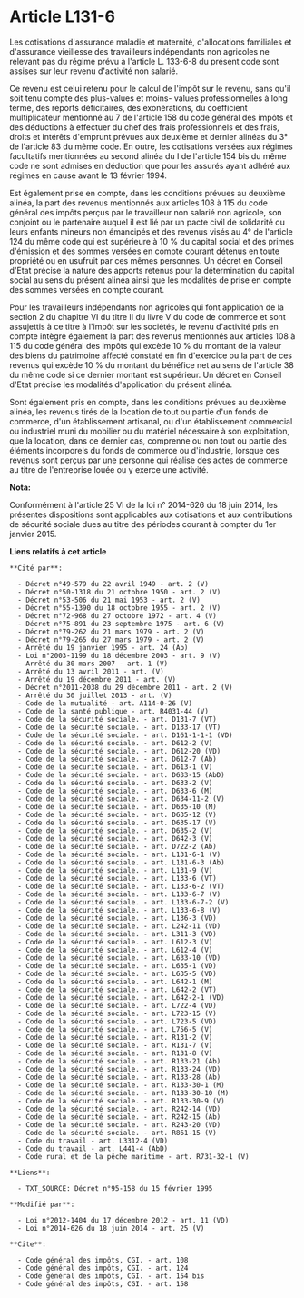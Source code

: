 # Article L131-6

Les cotisations d'assurance maladie et maternité, d'allocations familiales et d'assurance vieillesse des travailleurs
indépendants non agricoles ne relevant pas du régime prévu à l'article L. 133-6-8 du présent code sont assises sur leur
revenu d'activité non salarié. 

Ce revenu est celui retenu pour le calcul de l'impôt sur le revenu, sans qu'il soit tenu compte des plus-values et moins-
values professionnelles à long terme, des reports déficitaires, des exonérations, du coefficient multiplicateur mentionné au
7 de l'article 158 du code général des impôts et des déductions à effectuer du chef des frais professionnels et des frais,
droits et intérêts d'emprunt prévues aux deuxième et dernier alinéas du 3° de l'article 83 du même code. En outre, les
cotisations versées aux régimes facultatifs mentionnées au second alinéa du I de l'article 154 bis du même code ne sont
admises en déduction que pour les assurés ayant adhéré aux régimes en cause avant le 13 février 1994. 

Est également prise en compte, dans les conditions prévues au deuxième alinéa, la part des revenus mentionnés aux articles
108 à 115 du code général des impôts perçus par le travailleur non salarié non agricole, son conjoint ou le partenaire auquel
il est lié par un pacte civil de solidarité ou leurs enfants mineurs non émancipés et des revenus visés au 4° de l'article
124 du même code qui est supérieure à 10 % du capital social et des primes d'émission et des sommes versées en compte courant
détenus en toute propriété ou en usufruit par ces mêmes personnes. Un décret en Conseil d'Etat précise la nature des apports
retenus pour la détermination du capital social au sens du présent alinéa ainsi que les modalités de prise en compte des
sommes versées en compte courant. 

Pour les travailleurs indépendants non agricoles qui font application de la section 2 du chapitre VI du titre II du livre V
du code de commerce et sont assujettis à ce titre à l'impôt sur les sociétés, le revenu d'activité pris en compte intègre
également la part des revenus mentionnés aux articles 108 à 115 du code général des impôts qui excède 10 % du montant de la
valeur des biens du patrimoine affecté constaté en fin d'exercice ou la part de ces revenus qui excède 10 % du montant du
bénéfice net au sens de l'article 38 du même code si ce dernier montant est supérieur. Un décret en Conseil d'Etat précise
les modalités d'application du présent alinéa. 

Sont également pris en compte, dans les conditions prévues au deuxième alinéa, les revenus tirés de la location de tout ou
partie d'un fonds de commerce, d'un établissement artisanal, ou d'un établissement commercial ou industriel muni du mobilier
ou du matériel nécessaire à son exploitation, que la location, dans ce dernier cas, comprenne ou non tout ou partie des
éléments incorporels du fonds de commerce ou d'industrie, lorsque ces revenus sont perçus par une personne qui réalise des
actes de commerce au titre de l'entreprise louée ou y exerce une activité.

**Nota:**

Conformément à l'article 25 VI de la loi n° 2014-626 du 18 juin 2014, les présentes dispositions sont applicables aux
cotisations et aux contributions de sécurité sociale dues au titre des périodes courant à compter du 1er janvier 2015.

**Liens relatifs à cet article**

	**Cité par**:

	  - Décret n°49-579 du 22 avril 1949 - art. 2 (V)
	  - Décret n°50-1318 du 21 octobre 1950 - art. 2 (V)
	  - Décret n°53-506 du 21 mai 1953 - art. 2 (V)
	  - Décret n°55-1390 du 18 octobre 1955 - art. 2 (V)
	  - Décret n°72-968 du 27 octobre 1972 - art. 4 (V)
	  - Décret n°75-891 du 23 septembre 1975 - art. 6 (V)
	  - Décret n°79-262 du 21 mars 1979 - art. 2 (V)
	  - Décret n°79-265 du 27 mars 1979 - art. 2 (V)
	  - Arrêté du 19 janvier 1995 - art. 24 (Ab)
	  - Loi n°2003-1199 du 18 décembre 2003 - art. 9 (V)
	  - Arrêté du 30 mars 2007 - art. 1 (V)
	  - Arrêté du 13 avril 2011 - art. (V)
	  - Arrêté du 19 décembre 2011 - art. (V)
	  - Décret n°2011-2038 du 29 décembre 2011 - art. 2 (V)
	  - Arrêté du 30 juillet 2013 - art. (V)
	  - Code de la mutualité - art. A114-0-26 (V)
	  - Code de la santé publique - art. R4031-44 (V)
	  - Code de la sécurité sociale. - art. D131-7 (VT)
	  - Code de la sécurité sociale. - art. D133-17 (VT)
	  - Code de la sécurité sociale. - art. D161-1-1-1 (VD)
	  - Code de la sécurité sociale. - art. D612-2 (V)
	  - Code de la sécurité sociale. - art. D612-20 (VD)
	  - Code de la sécurité sociale. - art. D612-7 (Ab)
	  - Code de la sécurité sociale. - art. D613-1 (V)
	  - Code de la sécurité sociale. - art. D633-15 (AbD)
	  - Code de la sécurité sociale. - art. D633-2 (V)
	  - Code de la sécurité sociale. - art. D633-6 (M)
	  - Code de la sécurité sociale. - art. D634-11-2 (V)
	  - Code de la sécurité sociale. - art. D635-10 (M)
	  - Code de la sécurité sociale. - art. D635-12 (V)
	  - Code de la sécurité sociale. - art. D635-17 (V)
	  - Code de la sécurité sociale. - art. D635-2 (V)
	  - Code de la sécurité sociale. - art. D642-3 (V)
	  - Code de la sécurité sociale. - art. D722-2 (Ab)
	  - Code de la sécurité sociale. - art. L131-6-1 (V)
	  - Code de la sécurité sociale. - art. L131-6-3 (Ab)
	  - Code de la sécurité sociale. - art. L131-9 (V)
	  - Code de la sécurité sociale. - art. L133-6 (VT)
	  - Code de la sécurité sociale. - art. L133-6-2 (VT)
	  - Code de la sécurité sociale. - art. L133-6-7 (V)
	  - Code de la sécurité sociale. - art. L133-6-7-2 (V)
	  - Code de la sécurité sociale. - art. L133-6-8 (V)
	  - Code de la sécurité sociale. - art. L136-3 (VD)
	  - Code de la sécurité sociale. - art. L242-11 (VD)
	  - Code de la sécurité sociale. - art. L311-3 (VD)
	  - Code de la sécurité sociale. - art. L612-3 (V)
	  - Code de la sécurité sociale. - art. L612-4 (V)
	  - Code de la sécurité sociale. - art. L633-10 (VD)
	  - Code de la sécurité sociale. - art. L635-1 (VD)
	  - Code de la sécurité sociale. - art. L635-5 (VD)
	  - Code de la sécurité sociale. - art. L642-1 (M)
	  - Code de la sécurité sociale. - art. L642-2 (VT)
	  - Code de la sécurité sociale. - art. L642-2-1 (VD)
	  - Code de la sécurité sociale. - art. L722-4 (VD)
	  - Code de la sécurité sociale. - art. L723-15 (V)
	  - Code de la sécurité sociale. - art. L723-5 (VD)
	  - Code de la sécurité sociale. - art. L756-5 (V)
	  - Code de la sécurité sociale. - art. R131-2 (V)
	  - Code de la sécurité sociale. - art. R131-7 (V)
	  - Code de la sécurité sociale. - art. R131-8 (V)
	  - Code de la sécurité sociale. - art. R133-21 (Ab)
	  - Code de la sécurité sociale. - art. R133-24 (VD)
	  - Code de la sécurité sociale. - art. R133-28 (Ab)
	  - Code de la sécurité sociale. - art. R133-30-1 (M)
	  - Code de la sécurité sociale. - art. R133-30-10 (M)
	  - Code de la sécurité sociale. - art. R133-30-9 (V)
	  - Code de la sécurité sociale. - art. R242-14 (VD)
	  - Code de la sécurité sociale. - art. R242-15 (Ab)
	  - Code de la sécurité sociale. - art. R243-20 (VD)
	  - Code de la sécurité sociale. - art. R861-15 (V)
	  - Code du travail - art. L3312-4 (VD)
	  - Code du travail - art. L441-4 (AbD)
	  - Code rural et de la pêche maritime - art. R731-32-1 (V)

	**Liens**:

	  - TXT_SOURCE: Décret n°95-158 du 15 février 1995

	**Modifié par**:

	  - Loi n°2012-1404 du 17 décembre 2012 - art. 11 (VD)
	  - Loi n°2014-626 du 18 juin 2014 - art. 25 (V)

	**Cite**:

	  - Code général des impôts, CGI. - art. 108
	  - Code général des impôts, CGI. - art. 124
	  - Code général des impôts, CGI. - art. 154 bis
	  - Code général des impôts, CGI. - art. 158

